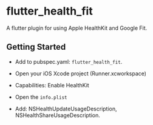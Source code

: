 # flutter_health_fit

A flutter plugin for using Apple HealthKit and Google Fit.

## Getting Started
* Add to pubspec.yaml: `flutter_health_fit`.
* Open your iOS Xcode project (Runner.xcworkspace)
* Capabilities: Enable HealthKit

* Open the `info.plist`
* Add: NSHealthUpdateUsageDescription, NSHealthShareUsageDescription.
 
